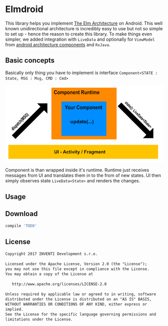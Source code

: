 # Elmdroid

This library helps you implement [The Elm Architecture][tea] on Android. This well known unidirectional architecture
is incredibly easy to use but not so simple to set up - hence the reason to create this library. To make
things even simpler, we added integration with `LiveData` and optionally for `ViewModel`
from [android architecture components][arch] and `RxJava`.

Basic concepts
--------------
Basically only thing you have to implement is interface `Component<STATE : State, MSG : Msg, CMD : Cmd>`

![Runtime vs UI](readme-assets/runtime-vs-ui.png)

Component is than wrapped inside it's runtime. Runtime just receives messages from UI and translates them in to
the from of new states. UI then simply observes state `LiveData<State>` and renders the changes.

Usage
-----


Download
--------

```groovy
compile 'TODO'
```

License
-------

    Copyright 2017 INVENTI Development s.r.o.

    Licensed under the Apache License, Version 2.0 (the "License");
    you may not use this file except in compliance with the License.
    You may obtain a copy of the License at

       http://www.apache.org/licenses/LICENSE-2.0

    Unless required by applicable law or agreed to in writing, software
    distributed under the License is distributed on an "AS IS" BASIS,
    WITHOUT WARRANTIES OR CONDITIONS OF ANY KIND, either express or implied.
    See the License for the specific language governing permissions and
    limitations under the License.





[tea]: https://guide.elm-lang.org/architecture/
[arch]: https://developer.android.com/topic/libraries/architecture/index.html